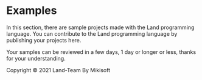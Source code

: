 # Examples
In this section, there are sample projects made with the Land programming language. You can contribute to the Land programming language by publishing your projects here.

Your samples can be reviewed in a few days, 1 day or longer or less, thanks for your understanding.

Copyright © 2021 Land-Team
By Mikisoft
